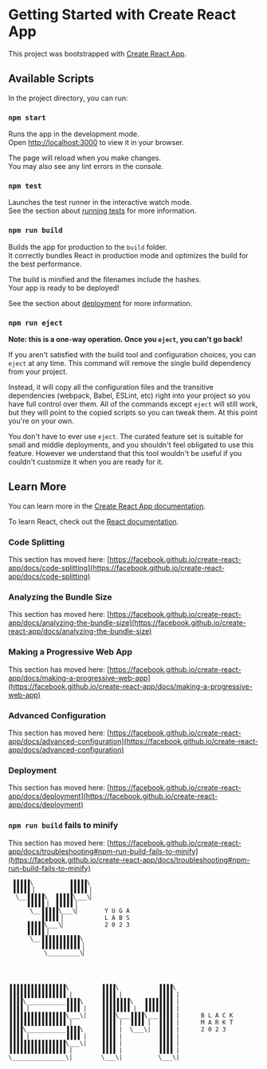 # Getting Started with Create React App

This project was bootstrapped with [Create React App](https://github.com/facebook/create-react-app).

## Available Scripts

In the project directory, you can run:

### `npm start`

Runs the app in the development mode.\
Open [http://localhost:3000](http://localhost:3000) to view it in your browser.

The page will reload when you make changes.\
You may also see any lint errors in the console.

### `npm test`

Launches the test runner in the interactive watch mode.\
See the section about [running tests](https://facebook.github.io/create-react-app/docs/running-tests) for more information.

### `npm run build`

Builds the app for production to the `build` folder.\
It correctly bundles React in production mode and optimizes the build for the best performance.

The build is minified and the filenames include the hashes.\
Your app is ready to be deployed!

See the section about [deployment](https://facebook.github.io/create-react-app/docs/deployment) for more information.

### `npm run eject`

**Note: this is a one-way operation. Once you `eject`, you can't go back!**

If you aren't satisfied with the build tool and configuration choices, you can `eject` at any time. This command will remove the single build dependency from your project.

Instead, it will copy all the configuration files and the transitive dependencies (webpack, Babel, ESLint, etc) right into your project so you have full control over them. All of the commands except `eject` will still work, but they will point to the copied scripts so you can tweak them. At this point you're on your own.

You don't have to ever use `eject`. The curated feature set is suitable for small and middle deployments, and you shouldn't feel obligated to use this feature. However we understand that this tool wouldn't be useful if you couldn't customize it when you are ready for it.

## Learn More

You can learn more in the [Create React App documentation](https://facebook.github.io/create-react-app/docs/getting-started).

To learn React, check out the [React documentation](https://reactjs.org/).

### Code Splitting

This section has moved here: [https://facebook.github.io/create-react-app/docs/code-splitting](https://facebook.github.io/create-react-app/docs/code-splitting)

### Analyzing the Bundle Size

This section has moved here: [https://facebook.github.io/create-react-app/docs/analyzing-the-bundle-size](https://facebook.github.io/create-react-app/docs/analyzing-the-bundle-size)

### Making a Progressive Web App

This section has moved here: [https://facebook.github.io/create-react-app/docs/making-a-progressive-web-app](https://facebook.github.io/create-react-app/docs/making-a-progressive-web-app)

### Advanced Configuration

This section has moved here: [https://facebook.github.io/create-react-app/docs/advanced-configuration](https://facebook.github.io/create-react-app/docs/advanced-configuration)

### Deployment

This section has moved here: [https://facebook.github.io/create-react-app/docs/deployment](https://facebook.github.io/create-react-app/docs/deployment)

### `npm run build` fails to minify

This section has moved here: [https://facebook.github.io/create-react-app/docs/troubleshooting#npm-run-build-fails-to-minify](https://facebook.github.io/create-react-app/docs/troubleshooting#npm-run-build-fails-to-minify)



     ▐▐▐▐▐\          ▐▐▐▐▐\
     ▐▐▐▐▐ ▏         ▐▐▐▐▐ ▏
      \__▐▐▐▐▐\  ▐▐▐▐▐\___\▏
         ▐▐▐▐▐ ▏ ▐▐▐▐▐ ▏
          \__▐▐▐▐▐\___\▏       Y U G A
             ▐▐▐▐▐ ▏           L A B S
         ▐▐▐▐▐\___\▏           2 0 2 3
         ▐▐▐▐▐ ▏
          \__▐▐▐▐▐▐▐▐▐▐▐\
             ▐▐▐▐▐▐▐▐▐▐▐ ▏
              \_________\▏




    ▐▐▐▐▐▐▐▐▐▐▐▐▐▐▐▐\         ▐▐▐▐\           ▐▐▐▐\                 
    ▐▐▐▐▐▐▐▐▐▐▐▐▐▐▐▐ |        ▐▐▐▐ |          ▐▐▐▐ |
    ▐▐▐▐\___________▐▐▐▐\     ▐▐▐▐▐▐▐▐\   ▐▐▐▐▐▐▐▐ |
    ▐▐▐▐ |          ▐▐▐▐ |    ▐▐▐▐▐▐▐▐ |  ▐▐▐▐▐▐▐▐ |
    ▐▐▐▐▐▐▐▐▐▐▐▐▐▐▐▐\___\|    ▐▐▐▐\___▐▐▐▐\___▐▐▐▐ |      B L A C K   
    ▐▐▐▐▐▐▐▐▐▐▐▐▐▐▐▐ |        ▐▐▐▐ |  ▐▐▐▐ |  ▐▐▐▐ |      M A R K T
    ▐▐▐▐\___________▐▐▐▐\     ▐▐▐▐ |  \___\|  ▐▐▐▐ |      2 0 2 3
    ▐▐▐▐ |          ▐▐▐▐ |    ▐▐▐▐ |          ▐▐▐▐ |
    ▐▐▐▐▐▐▐▐▐▐▐▐▐▐▐▐\___\|    ▐▐▐▐ |          ▐▐▐▐ |
    ▐▐▐▐▐▐▐▐▐▐▐▐▐▐▐▐ |        ▐▐▐▐ |          ▐▐▐▐ |
    \_______________\|        \___\|          \___\|
                           